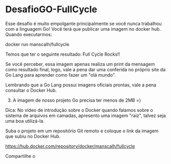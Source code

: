 # DesafioGO-FullCycle
Esse desafio é muito empolgante principalmente se você nunca trabalhou com a linguagem Go!
Você terá que publicar uma imagem no docker hub. Quando executarmos:

docker run manscalh/fullcycle

Temos que ter o seguinte resultado: Full Cycle Rocks!!

Se você perceber, essa imagem apenas realiza um print da mensagem como resultado final, logo, vale a pena dar uma conferida no próprio site da Go Lang para aprender como fazer um "olá mundo".

Lembrando que a Go Lang possui imagens oficiais prontas, vale a pena consultar o Docker Hub.

3) A imagem de nosso projeto Go precisa ter menos de 2MB =)

Dica: No vídeo de introdução sobre o Docker quando falamos sobre o sistema de arquivos em camadas, apresento uma imagem "raiz", talvez seja uma boa utilizá-la.

Suba o projeto em um repositório Git remoto e coloque o link da imagem que subiu no Docker Hub.

https://hub.docker.com/repository/docker/manscalh/fullcycle

Compartilhe o 
